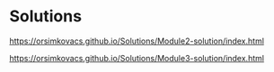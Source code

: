 # Solutions
https://orsimkovacs.github.io/Solutions/Module2-solution/index.html

https://orsimkovacs.github.io/Solutions/Module3-solution/index.html
